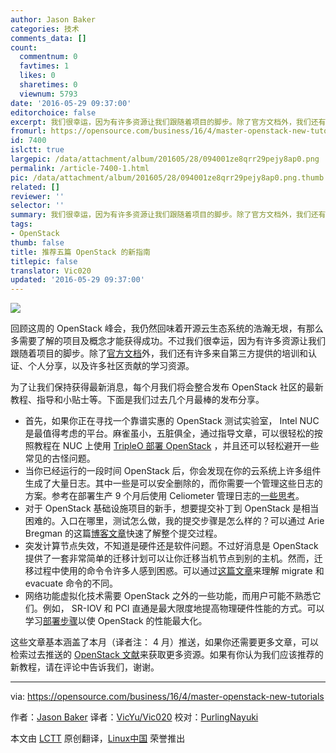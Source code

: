 ```yaml
---
author: Jason Baker
categories: 技术
comments_data: []
count:
  commentnum: 0
  favtimes: 1
  likes: 0
  sharetimes: 0
  viewnum: 5793
date: '2016-05-29 09:37:00'
editorchoice: false
excerpt: 我们很幸运，因为有许多资源让我们跟随着项目的脚步。除了官方文档外，我们还有许多来自第三方提供的培训和认证、个人分享，以及许多社区贡献的学习资源。
fromurl: https://opensource.com/business/16/4/master-openstack-new-tutorials
id: 7400
islctt: true
largepic: /data/attachment/album/201605/28/094001ze8qrr29pejy8ap0.png
permalink: /article-7400-1.html
pic: /data/attachment/album/201605/28/094001ze8qrr29pejy8ap0.png.thumb.jpg
related: []
reviewer: ''
selector: ''
summary: 我们很幸运，因为有许多资源让我们跟随着项目的脚步。除了官方文档外，我们还有许多来自第三方提供的培训和认证、个人分享，以及许多社区贡献的学习资源。
tags:
- OpenStack
thumb: false
title: 推荐五篇 OpenStack 的新指南
titlepic: false
translator: Vic020
updated: '2016-05-29 09:37:00'
---
```


![](/data/attachment/album/201605/28/094001ze8qrr29pejy8ap0.png)


回顾这周的 OpenStack 峰会，我仍然回味着开源云生态系统的浩瀚无垠，有那么多需要了解的项目及概念才能获得成功。不过我们很幸运，因为有许多资源让我们跟随着项目的脚步。除了[官方文档](http://docs.openstack.org/)外，我们还有许多来自第三方提供的培训和认证、个人分享，以及许多社区贡献的学习资源。


为了让我们保持获得最新消息，每个月我们将会整合发布 OpenStack 社区的最新教程、指导和小贴士等。下面是我们过去几个月最棒的发布分享。


* 首先，如果你正在寻找一个靠谱实惠的 OpenStack 测试实验室， Intel NUC 是最值得考虑的平台。麻雀虽小，五脏俱全，通过指导文章，可以很轻松的按照教程在 NUC 上使用 [TripleO 部署 OpenStack](http://acksyn.org/posts/2016/03/tripleo-on-nucs/) ，并且还可以轻松避开一些常见的古怪问题。
* 当你已经运行的一段时间 OpenStack 后，你会发现在你的云系统上许多组件生成了大量日志。其中一些是可以安全删除的，而你需要一个管理这些日志的方案。参考在部署生产 9 个月后使用 Celiometer 管理日志的[一些思考](http://silverskysoft.com/open-stack-xwrpr/2016/03/long-term-openstack-usage-summary/)。
* 对于 OpenStack 基础设施项目的新手，想要提交补丁到 OpenStack 是相当困难的。入口在哪里，测试怎么做，我的提交步骤是怎么样的？可以通过 Arie Bregman 的这篇[博客文章](http://abregman.com/2016/03/05/openstack-infra-jenkins-jobs/)快速了解整个提交过程。
* 突发计算节点失效，不知道是硬件还是软件问题。不过好消息是 OpenStack 提供了一套非常简单的迁移计划可以让你迁移当机节点到别的主机。然而，迁移过程中使用的命令令许多人感到困惑。可以通过[这篇文章](http://www.danplanet.com/blog/2016/03/03/evacuate-in-nova-one-command-to-confuse-us-all/)来理解 migrate 和 evacuate 命令的不同。
* 网络功能虚拟化技术需要 OpenStack 之外的一些功能，而用户可能不熟悉它们。例如， SR-IOV 和 PCI 直通是最大限度地提高物理硬件性能的方式。可以学习[部署步骤](https://trickycloud.wordpress.com/2016/03/28/openstack-for-nfv-applications-sr-iov-and-pci-passthrough/)以使 OpenStack 的性能最大化。


这些文章基本涵盖了本月（译者注： 4 月）推送，如果你还需要更多文章，可以检索过去推送的 [OpenStack 文献](https://opensource.com/resources/openstack-tutorials)来获取更多资源。如果有你认为我们应该推荐的新教程，请在评论中告诉我们，谢谢。




---


via: <https://opensource.com/business/16/4/master-openstack-new-tutorials>


作者：[Jason Baker](https://opensource.com/users/jason-baker) 译者：[VicYu/Vic020](http://vicyu.net) 校对：[PurlingNayuki](https://github.com/PurlingNayuki)


本文由 [LCTT](https://github.com/LCTT/TranslateProject) 原创翻译，[Linux中国](https://linux.cn/) 荣誉推出